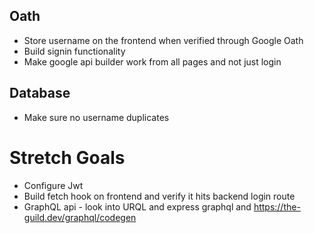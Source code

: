 ## Oath
* Store username on the frontend when verified through Google Oath
* Build signin functionality
* Make google api builder work from all pages and not just login

## Database
* Make sure no username duplicates

# Stretch Goals
* Configure Jwt
* Build fetch hook on frontend and verify it hits backend login route
* GraphQL api - look into URQL and express graphql and https://the-guild.dev/graphql/codegen 